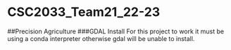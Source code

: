 # CSC2033_Team21_22-23
##Precision Agriculture
###GDAL Install
For this project to work it must be using a conda interpreter otherwise gdal will be unable to install.
